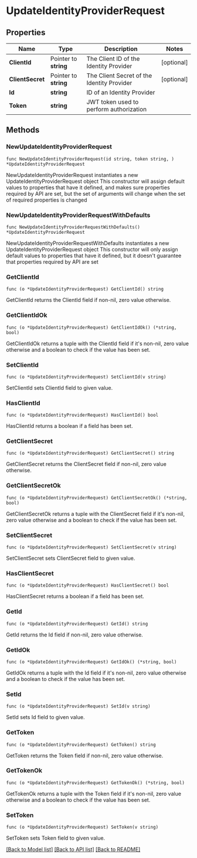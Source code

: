 # UpdateIdentityProviderRequest

## Properties

Name | Type | Description | Notes
------------ | ------------- | ------------- | -------------
**ClientId** | Pointer to **string** | The Client ID of the Identity Provider | [optional] 
**ClientSecret** | Pointer to **string** | The Client Secret of the Identity Provider | [optional] 
**Id** | **string** | ID of an Identity Provider | 
**Token** | **string** | JWT token used to perform authorization | 

## Methods

### NewUpdateIdentityProviderRequest

`func NewUpdateIdentityProviderRequest(id string, token string, ) *UpdateIdentityProviderRequest`

NewUpdateIdentityProviderRequest instantiates a new UpdateIdentityProviderRequest object
This constructor will assign default values to properties that have it defined,
and makes sure properties required by API are set, but the set of arguments
will change when the set of required properties is changed

### NewUpdateIdentityProviderRequestWithDefaults

`func NewUpdateIdentityProviderRequestWithDefaults() *UpdateIdentityProviderRequest`

NewUpdateIdentityProviderRequestWithDefaults instantiates a new UpdateIdentityProviderRequest object
This constructor will only assign default values to properties that have it defined,
but it doesn't guarantee that properties required by API are set

### GetClientId

`func (o *UpdateIdentityProviderRequest) GetClientId() string`

GetClientId returns the ClientId field if non-nil, zero value otherwise.

### GetClientIdOk

`func (o *UpdateIdentityProviderRequest) GetClientIdOk() (*string, bool)`

GetClientIdOk returns a tuple with the ClientId field if it's non-nil, zero value otherwise
and a boolean to check if the value has been set.

### SetClientId

`func (o *UpdateIdentityProviderRequest) SetClientId(v string)`

SetClientId sets ClientId field to given value.

### HasClientId

`func (o *UpdateIdentityProviderRequest) HasClientId() bool`

HasClientId returns a boolean if a field has been set.

### GetClientSecret

`func (o *UpdateIdentityProviderRequest) GetClientSecret() string`

GetClientSecret returns the ClientSecret field if non-nil, zero value otherwise.

### GetClientSecretOk

`func (o *UpdateIdentityProviderRequest) GetClientSecretOk() (*string, bool)`

GetClientSecretOk returns a tuple with the ClientSecret field if it's non-nil, zero value otherwise
and a boolean to check if the value has been set.

### SetClientSecret

`func (o *UpdateIdentityProviderRequest) SetClientSecret(v string)`

SetClientSecret sets ClientSecret field to given value.

### HasClientSecret

`func (o *UpdateIdentityProviderRequest) HasClientSecret() bool`

HasClientSecret returns a boolean if a field has been set.

### GetId

`func (o *UpdateIdentityProviderRequest) GetId() string`

GetId returns the Id field if non-nil, zero value otherwise.

### GetIdOk

`func (o *UpdateIdentityProviderRequest) GetIdOk() (*string, bool)`

GetIdOk returns a tuple with the Id field if it's non-nil, zero value otherwise
and a boolean to check if the value has been set.

### SetId

`func (o *UpdateIdentityProviderRequest) SetId(v string)`

SetId sets Id field to given value.


### GetToken

`func (o *UpdateIdentityProviderRequest) GetToken() string`

GetToken returns the Token field if non-nil, zero value otherwise.

### GetTokenOk

`func (o *UpdateIdentityProviderRequest) GetTokenOk() (*string, bool)`

GetTokenOk returns a tuple with the Token field if it's non-nil, zero value otherwise
and a boolean to check if the value has been set.

### SetToken

`func (o *UpdateIdentityProviderRequest) SetToken(v string)`

SetToken sets Token field to given value.



[[Back to Model list]](../README.md#documentation-for-models) [[Back to API list]](../README.md#documentation-for-api-endpoints) [[Back to README]](../README.md)


